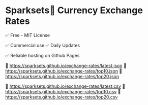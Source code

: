 # Sparksets💱 Currency Exchange Rates
✅ Free - MIT License

✅ Commercial use
✅ Daily Updates

✅ Reliable hosting on Github Pages


📁 https://sparksets.github.io/exchange-rates/latest.json
📁 https://sparksets.github.io/exchange-rates/top10.json
📁 https://sparksets.github.io/exchange-rates/top20.json


📁 https://sparksets.github.io/exchange-rates/latest.csv
📁 https://sparksets.github.io/exchange-rates/top10.csv
📁 https://sparksets.github.io/exchange-rates/top20.csv
